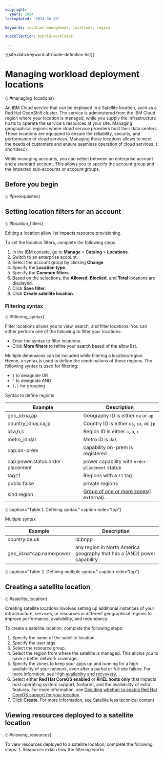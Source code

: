 ```yaml
---
copyright:
  years: 2024
lastupdated: "2024-06-20"

keywords: location management, locations, region

subcollection: hybrid-workloads

---
```


{{site.data.keyword.attribute-definition-list}}


# Managing workload deployment locations
{: #managing_locations}

An IBM Cloud service that can be deployed in a Satellite location, such as a Red Hat OpenShift cluster. The service is administered from the IBM Cloud region where your location is managed, while you supply the infrastructure hosts to operate the service's resources at your site. Managing geographical regions where cloud service providers host their data centers. These locations are equipped to ensure the reliability, security, and performance of cloud services. Managing these locations allows to meet the needs of customers and ensure seamless operation of cloud services.
{: shortdesc}

While managing accounts, you can select between an enterprise account and a standard account. This allows you to specify the account group and the impacted sub-accounts or account groups. 

## Before you begin
{: #prerequisites}


## Setting location filters for an account 
{: #location_filters}

Editing a location allow list impacts resource provisioning. 
 
To set the location filters, complete the following steps.
1. In the IBM console, go to **Manage** > **Catalog** > **Locations**.
1. Switch to an enterprise account. 
1. Select the account group by clicking **Change**. 
1. Specify the **Location type**. 
1. Specify the **Common filters**. 
1. Based on the selections, the **Allowed**, **Blocked**, and **Total** locations are displayed.  
1. Click **Save filter**.
1. Click **Create satellite location**.

### Filtering syntax
{: #filtering_syntax}

Filter locations allows you to view, search, and filter locations. You can either perform one of the following to filter your locations: 
* Enter the syntax to filter locations. 
* Click **More filters** to refine your search based of the allow list. 

Multiple dimensions can be included while filtering a location/region. Hence, a syntax is used to define the combinations of these regions. The following syntax is used for filtering:
* `|` to designate OR 
* `^` to designate AND 
* `(,)` for grouping

Syntax to define regions

| Example | Description |
|---------------|-------------|
| geo_id:na,ap | Geography ID is either `na` or `ap` | 
| country_id:us,ca,jp | Country ID is either `us`, `ca`, or `jp` | 
| id:a,b,c | Region ID is either `a`, `b`, `c` |
| metro_id:dal | Metro ID is `dal` |
| cap:on-prem | capability on-prem is registered |
| cap:power.status:order-placement | power capability with `order-placement` status | 
| tag:t1 | Regions with a `t1` tag | 
| public:false | private regions |
| kind:region| [Group of one or more zones](https://github.ibm.com/ibmcloud/content-catalog/blob/master/design-docs/regions.md#filters){: external}.
{: caption="Table 1. Defining syntax." caption-side="top"}  

Multiple syntax 

| Example | Description |
|---------------|-------------|
| country:de,uk|id:bnpp | All regions in `de` or `uk` countries as well as (OR) region (id) `bnpp`| 
| geo_id:na^cap:name:power | any region in North America geography that has a (AND) power capability | 
{: caption="Table 2. Defining multiple syntax." caption-side="top"}  

## Creating a satellite location 
{: #satellite_location}

Creating satellite locations involves setting up additional instances of your infrastructure, services, or resources in different geographical regions to improve performance, availability, and redundancy. 

To create a satellite location, complete the following steps:
1. Specify the name of the satellite location. 
1. Specify the user tags. 
1. Select the resource group. 
1. Select the region from where the satellite is managed. This allows you to have a better network coverage. 
1. Specify the zones to keep your apps up and running for a high availability of your network, even after a partial or full site failure. For more informtion, see [High availablity and recvovery](/docs/satellite?topic=satellite-ha).
1. Select either **Red Hat CoreOS enabled** or **RHEL hosts only** that impacts host operating system support, footprint, and the availability of extra features. For more information, see [Deciding whether to enable Red Hat CoreOS support for your location](/docs/satellite?topic=satellite-infrastructure-plan#enable-coreos-loc).
1. Click **Create**. For more information, see Satellite less technical content 

## Viewing resources deployed to a satellite location 
{: #viewing_resources}

To view resources deployed to a satellite location, complete the following steps: 
1. 
 Resources 
 exlain how the filtering works 





